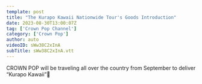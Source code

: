 ```yaml
---
template: post
title: "The Kurapo Kawaii Nationwide Tour's Goods Introduction"
date: 2023-08-30T13:00:07Z
tag: ['Crown Pop Channel']
category: ['Crown Pop']
author: auto 
videoID: sWw38C2xInA
subTitle: sWw38C2xInA.vtt
---
```

CROWN POP will be traveling all over the country from September to deliver “Kurapo Kawaii”👑

